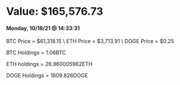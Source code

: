 # Value: $165,576.73

#### Monday, 10/18/21 @ 14:33:31 

BTC Price = $61,318.15
\ ETH Price = $3,713.91
\ DOGE Price = $0.25


BTC Holdings = 1.06BTC

 ETH holdings = 26.960005962ETH

 DOGE Holdings = 1809.826DOGE

